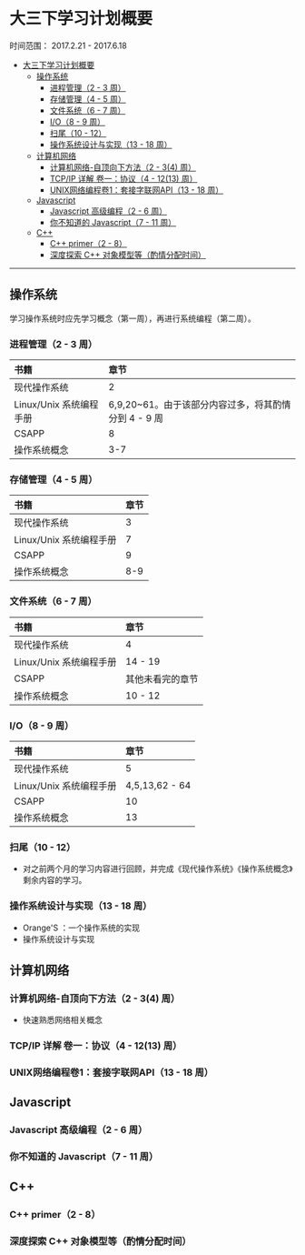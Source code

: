 # 大三下学习计划概要

时间范围： 2017.2.21 - 2017.6.18

<!-- TOC -->

- [大三下学习计划概要](#大三下学习计划概要)
    - [操作系统](#操作系统)
        - [进程管理（2 - 3 周）](#进程管理2---3-周)
        - [存储管理（4 - 5 周）](#存储管理4---5-周)
        - [文件系统（6 - 7 周）](#文件系统6---7-周)
        - [I/O（8 - 9 周）](#io8---9-周)
        - [扫尾（10 - 12）](#扫尾10---12)
        - [操作系统设计与实现（13 - 18 周）](#操作系统设计与实现13---18-周)
    - [计算机网络](#计算机网络)
        - [计算机网络-自顶向下方法（2 - 3(4) 周）](#计算机网络-自顶向下方法2---34-周)
        - [TCP/IP 详解 卷一：协议（4 - 12(13) 周）](#tcpip-详解-卷一协议4---1213-周)
        - [UNIX网络编程卷1：套接字联网API（13 - 18 周）](#unix网络编程卷1套接字联网api13---18-周)
    - [Javascript](#javascript)
        - [Javascript 高级编程（2 - 6 周）](#javascript-高级编程2---6-周)
        - [你不知道的 Javascript（7 - 11 周）](#你不知道的-javascript7---11-周)
    - [C++](#c)
        - [C++ primer（2 - 8）](#c-primer2---8)
        - [深度探索 C++ 对象模型等（酌情分配时间）](#深度探索-c-对象模型等酌情分配时间)

<!-- /TOC -->

---

## 操作系统

学习操作系统时应先学习概念（第一周），再进行系统编程（第二周）。

### 进程管理（2 - 3 周）

|书籍|章节|
|:---|:---|
|现代操作系统|2|
|Linux/Unix 系统编程手册|6,9,20~61。由于该部分内容过多，将其酌情分到 4 - 9 周|
|CSAPP|8|
|操作系统概念|3-7|

### 存储管理（4 - 5 周）

|书籍|章节|
|:---|:---|
|现代操作系统|3|
|Linux/Unix 系统编程手册|7|
|CSAPP|9|
|操作系统概念|8-9|

### 文件系统（6 - 7 周）

|书籍|章节|
|:---|:---|
|现代操作系统|4|
|Linux/Unix 系统编程手册|14 - 19|
|CSAPP|其他未看完的章节|
|操作系统概念|10 - 12|

### I/O（8 - 9 周）

|书籍|章节|
|:---|:---|
|现代操作系统|5|
|Linux/Unix 系统编程手册|4,5,13,62 - 64|
|CSAPP|10|
|操作系统概念|13|

### 扫尾（10 - 12）

- 对之前两个月的学习内容进行回顾，并完成《现代操作系统》《操作系统概念》剩余内容的学习。

### 操作系统设计与实现（13 - 18 周）

- Orange'S ：一个操作系统的实现
- 操作系统设计与实现

## 计算机网络

### 计算机网络-自顶向下方法（2 - 3(4) 周）

- 快速熟悉网络相关概念

### TCP/IP 详解 卷一：协议（4 - 12(13) 周）

### UNIX网络编程卷1：套接字联网API（13 - 18 周）

## Javascript

### Javascript 高级编程（2 - 6 周）

### 你不知道的 Javascript（7 - 11 周）

## C++

### C++ primer（2 - 8）

### 深度探索 C++ 对象模型等（酌情分配时间）
